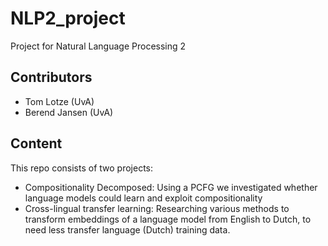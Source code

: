 # NLP2_project
Project for Natural Language Processing 2

## Contributors
- Tom Lotze (UvA)
- Berend Jansen (UvA)

## Content
This repo consists of two projects:
- Compositionality Decomposed: Using a PCFG we investigated whether language models could learn and exploit compositionality
- Cross-lingual transfer learning: Researching various methods to transform embeddings of a language model from English to Dutch, to need less transfer language (Dutch) training data. 
